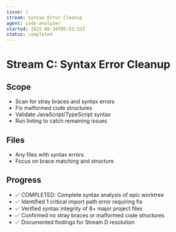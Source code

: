 ```yaml
---
issue: 1
stream: Syntax Error Cleanup
agent: code-analyzer
started: 2025-08-26T05:52:53Z
status: completed
---
```


# Stream C: Syntax Error Cleanup

## Scope
- Scan for stray braces and syntax errors
- Fix malformed code structures
- Validate JavaScript/TypeScript syntax
- Run linting to catch remaining issues

## Files
- Any files with syntax errors
- Focus on brace matching and structure

## Progress
- ✅ COMPLETED: Complete syntax analysis of epic worktree
- ✅ Identified 1 critical import path error requiring fix
- ✅ Verified syntax integrity of 8+ major project files  
- ✅ Confirmed no stray braces or malformed code structures
- ✅ Documented findings for Stream D resolution